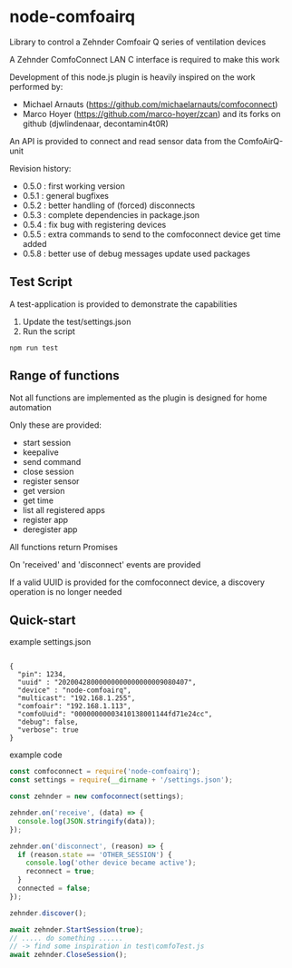 # node-comfoairq

Library to control a Zehnder Comfoair Q series of ventilation devices

A Zehnder ComfoConnect LAN C interface is required to make this work

Development of this node.js plugin is heavily inspired on the work performed by:
* Michael Arnauts (https://github.com/michaelarnauts/comfoconnect)
* Marco Hoyer (https://github.com/marco-hoyer/zcan) and its forks on github (djwlindenaar, decontamin4t0R)

An API is provided to connect and read sensor data from the ComfoAirQ-unit

Revision history:

* 0.5.0 : first working version
* 0.5.1 : general bugfixes
* 0.5.2 : better handling of (forced) disconnects
* 0.5.3 : complete dependencies in package.json
* 0.5.4 : fix bug with registering devices
* 0.5.5 : extra commands to send to the comfoconnect device
          get time added
* 0.5.8 : better use of debug messages
          update used packages

## Test Script

A test-application is provided to demonstrate the capabilities

1. Update the test/settings.json
2. Run the script

```
npm run test
```

## Range of functions

Not all functions are implemented as the plugin is designed for home automation

Only these are provided:

* start session
* keepalive
* send command
* close session
* register sensor
* get version
* get time
* list all registered apps
* register app
* deregister app

All functions return Promises

On 'received' and 'disconnect' events are provided

If a valid UUID is provided for the comfoconnect device, a discovery operation is no longer needed

## Quick-start


example settings.json
```

{
  "pin": 1234,
  "uuid" : "20200428000000000000000009080407",
  "device" : "node-comfoairq",
  "multicast": "192.168.1.255",
  "comfoair": "192.168.1.113",
  "comfoUuid": "00000000003410138001144fd71e24cc",
  "debug": false,
  "verbose": true
} 
```

example code
```javascript
const comfoconnect = require('node-comfoairq');
const settings = require(__dirname + '/settings.json');

const zehnder = new comfoconnect(settings);

zehnder.on('receive', (data) => {
  console.log(JSON.stringify(data));
});

zehnder.on('disconnect', (reason) => {
  if (reason.state == 'OTHER_SESSION') {
    console.log('other device became active');
    reconnect = true;
  }
  connected = false;
});

zehnder.discover();

await zehnder.StartSession(true);
// ..... do something ......
// -> find some inspiration in test\comfoTest.js
await zehnder.CloseSession();

```